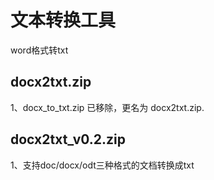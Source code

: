 # 文本转换工具

word格式转txt
    
## docx2txt.zip    
   
1、docx_to_txt.zip 已移除，更名为 docx2txt.zip.
	


## docx2txt_v0.2.zip

1、支持doc/docx/odt三种格式的文档转换成txt
